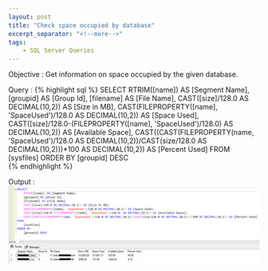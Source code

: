 ```yaml
---
layout: post
title: "Check space occupied by database"
excerpt_separator: "<!--more-->"
tags: 
    - SQL Server Queries
---
```


Objective : Get information on space occupied by the given database.

Query : 
{% highlight sql %}
SELECT 
	RTRIM([name]) AS [Segment Name], 
	[groupid] AS [Group Id], 
	[filename] AS [File Name],
	CAST([size]/128.0 AS DECIMAL(10,2)) AS [Size in MB],
	CAST(FILEPROPERTY([name], 'SpaceUsed')/128.0 AS DECIMAL(10,2)) AS [Space Used],
	CAST([size]/128.0-(FILEPROPERTY([name], 'SpaceUsed')/128.0) AS DECIMAL(10,2)) AS [Available Space],
	CAST((CAST(FILEPROPERTY(name, 'SpaceUsed')/128.0 AS DECIMAL(10,2))/CAST(size/128.0 AS DECIMAL(10,2)))*100 AS DECIMAL(10,2)) AS [Percent Used]
FROM 
	[sysfiles]
ORDER BY 
	[groupid] DESC	
{% endhighlight %}

Output : 
![db-space](/assets/sql-queries-output/db-space.png)